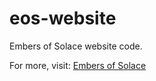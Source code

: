 eos-website
===========

Embers of Solace website code.

For more, visit:
<a href="www.embersofsolace.com">Embers of Solace</a>

